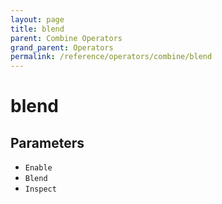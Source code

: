 ```yaml
---
layout: page
title: blend
parent: Combine Operators
grand_parent: Operators
permalink: /reference/operators/combine/blend
---
```


# blend

## Parameters

* `Enable`
* `Blend`
* `Inspect`
